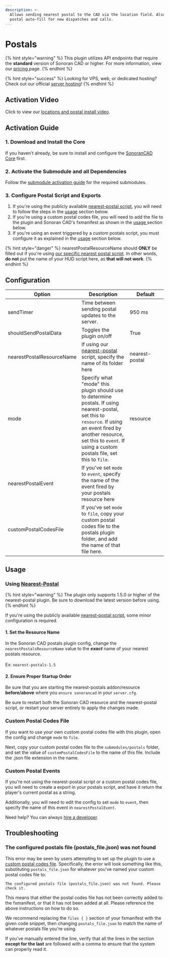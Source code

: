 ```yaml
---
description: >-
  Allows sending nearest postal to the CAD via the location field. Also enables
  postal auto-fill for new dispatches and calls.
---
```


# Postals

{% hint style="warning" %}
This plugin utilizes API endpoints that require the **standard** version of Sonoran CAD or higher. For more information, view our [pricing ](../../../../pricing/faq/)page.
{% endhint %}

{% hint style="success" %}
Looking for VPS, web, or dedicated hosting? Check out our official [server hosting](../../../../other-products/server-hosting.md)!
{% endhint %}

## Activation Video

Click to view our [locations and postal install video](https://youtu.be/Rc6MT0D6rcI).

## Activation Guide

### 1. Download and Install the Core

If you haven't already, be sure to install and configure the [SonoranCAD Core](../) first.

### 2. Activate the Submodule and all Dependencies

Follow the [submodule activation guide](../submodule-configuration/#activating-a-submodule) for the required submodules.

### 3. Configure Postal Script and Exports

1. If you're using the publicly available [nearest-postal script](https://forum.cfx.re/t/release-nearest-postal-script/293511), you will need to follow the steps in the [usage](postals.md#using-nearest-postal) section below.
2. If you're using a custom postal codes file, you will need to add the file to the plugin and Sonoran CAD's fxmanifest as shown in the [usage ](postals.md#custom-postal-codes-file)section below.
3. If you're using an event triggered by a custom postals script, you must configure it as explained in the [usage](postals.md#custom-postal-events) section below.

{% hint style="danger" %}
nearestPostalResourceName should **ONLY** be filled out if you're using [our specific nearest postal script](https://forum.cfx.re/t/release-nearest-postal-script/293511). In other words, **do not** put the name of your HUD script here, as **that will not work**.
{% endhint %}

## Configuration

<table><thead><tr><th>Option</th><th>Description</th><th width="100">Default</th></tr></thead><tbody><tr><td>sendTimer</td><td>Time between sending postal updates to the server.</td><td>950 ms</td></tr><tr><td>shouldSendPostalData</td><td>Toggles the plugin on/off</td><td>True</td></tr><tr><td>nearestPostalResourceName</td><td>If using our <a href="https://forum.cfx.re/t/release-nearest-postal-script/293511">nearest-postal</a> script, specify the name of its folder here</td><td>nearest-postal</td></tr><tr><td>mode</td><td>Specify what "mode" this plugin should use to determine postals. If using nearest-postal, set this to <code>resource</code>. If using an event fired by another resource, set this to <code>event</code>. If using a custom postals file, set this to <code>file</code>.</td><td>resource</td></tr><tr><td>nearestPostalEvent</td><td>If you've set <code>mode</code> to <code>event</code>, specify the name of the event fired by your postals resource here</td><td></td></tr><tr><td>customPostalCodesFile</td><td>If you've set <code>mode</code> to <code>file</code>, copy your custom postal codes file to the postals plugin folder, and add the name of that file here.</td><td></td></tr></tbody></table>

## Usage

### Using [Nearest-Postal](https://forum.cfx.re/t/release-nearest-postal-script/293511)

{% hint style="warning" %}
The plugin only supports 1.5.0 or higher of the nearest-postal plugin. Be sure to download the latest version before using.
{% endhint %}

If you're using the publicly available [nearest-postal script](https://forum.cfx.re/t/release-nearest-postal-script/293511), some minor configuration is required.

#### 1. Set the Resource Name

In the Sonoran CAD postals plugin config, change the `nearestPostalsResourceName` value to the _**exact**_ name of your nearest postals resource.\
\
Ex: `nearest-postals-1.5`

#### 2. Ensure Proper Startup Order

Be sure that you are starting the nearest-postals addon/resource **before/above** where you `ensure sonorancad` in your `server.cfg`.

Be sure to restart both the Sonoran CAD resource and the nearest-postal script, or restart your server entirely to apply the changes made.

### Custom Postal Codes File

If you want to use your own custom postal codes file with this plugin, open the config and change `mode` to `file`.&#x20;

Next, copy your custom postal codes file to the `submodules/postals` folder, and set the value of `customPostalCodesFile` to the name of this file. Include the .json file extension in the name.

### Custom Postal Events

If you're not using the nearest-postal script or a custom postal codes file, you will need to create a export in your postals script, and have it return the player's current postal as a string.

Additionally, you will need to edit the config to set `mode` to `event`, then specify the name of this event in `nearestPostalEvent`.

Need help? You can always [hire a developer](https://support.sonoransoftware.com/#/).

## Troubleshooting

### The configured postals file (postals\_file.json) was not found

This error may be seen by users attempting to set up the plugin to use a [custom postal codes file](postals.md#custom-postal-codes-file). Specifically, the error will look something like this, substituting `postals_file.json` for whatever you've named your custom postal codes file to:

```
The configured postals file (postals_file.json) was not found. Please check it.
```

This means that either the postal codes file has not been correctly added to the fxmanifest, or that it has not been added at all. Please reference the above instructions on how to do so.&#x20;

We recommend replacing the `files { }` section of your fxmanifest with the given code snippet, then changing `postals_file.json` to match the name of whatever postals file you're using.&#x20;

If you've manually entered the line, verify that all the lines in the section **except for the last** are followed with a comma to ensure that the system can properly read it.
